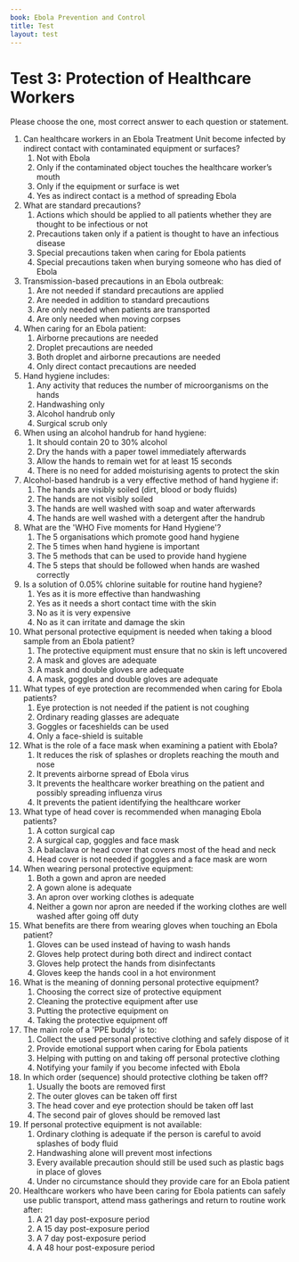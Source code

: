 ```yaml
---
book: Ebola Prevention and Control
title: Test
layout: test
---
```


# Test 3: Protection of Healthcare Workers

Please choose the one, most correct answer to each question or statement.

1.	Can healthcare workers in an Ebola Treatment Unit become infected by indirect contact with contaminated equipment or surfaces?
	1.	Not with Ebola
	1.	Only if the contaminated object touches the healthcare worker’s mouth
	1.	Only if the equipment or surface is wet
	1.	Yes as indirect contact is a method of spreading Ebola
2.	What are standard precautions?
	1.	Actions which should be applied to all patients whether they are thought to be infectious or not
	1.	Precautions taken only if a patient is thought to have an infectious disease
	1.	Special precautions taken when caring for Ebola patients
	1.	Special precautions taken when burying someone who has died of Ebola
3.	Transmission-based precautions in an Ebola outbreak:
	1.	Are not needed if standard precautions are applied
	1.	Are needed in addition to standard precautions
	1.	Are only needed when patients are transported
	1.	Are only needed when moving corpses
4.	When caring for an Ebola patient:
	1.	Airborne precautions are needed
	1.	Droplet precautions are needed
	1.	Both droplet and airborne precautions are needed
	1.	Only direct contact precautions are needed
5.	Hand hygiene includes:
	1.	Any activity that reduces the number of microorganisms on the hands
	1.	Handwashing only
	1.	Alcohol handrub only
	1.	Surgical scrub only
6.	When using an alcohol handrub for hand hygiene:
	1.	It should contain 20 to 30% alcohol
	1.	Dry the hands with a paper towel immediately afterwards
	1.	Allow the hands to remain wet for at least 15 seconds
	1.	There is no need for added moisturising agents to protect the skin
7.	Alcohol-based handrub is a very effective method of hand hygiene if:
	1.	The hands are visibly soiled (dirt, blood or body fluids)
	1.	The hands are not visibly soiled
	1.	The hands are well washed with soap and water afterwards
	1.	The hands are well washed with a detergent after the handrub
8.	What are the 'WHO Five moments for Hand Hygiene'?
	1.	The 5 organisations which promote good hand hygiene
	1.	The 5 times when hand hygiene is important
	1.	The 5 methods that can be used to provide hand hygiene
	1.	The 5 steps that should be followed when hands are washed correctly
9.	Is a solution of 0.05% chlorine suitable for routine hand hygiene?
	1.	Yes as it is more effective than handwashing
	1.	Yes as it needs a short contact time with the skin
	1.	No as it is very expensive
	1.	No as it can irritate and damage the skin
10.	What personal protective equipment is needed when taking a blood sample from an Ebola patient?
	1.	The protective equipment must ensure that no skin is left uncovered
	1.	A mask and gloves are adequate
	1.	A mask and double gloves are adequate
	1.	A mask, goggles and double gloves are adequate
11.	What types of eye protection are recommended when caring for Ebola patients?
	1.	Eye protection is not needed if the patient is not coughing
	1.	Ordinary reading glasses are adequate
	1.	Goggles or faceshields can be used
	1.	Only a face-shield is suitable
12.	What is the role of a face mask when examining a patient with Ebola?
	1.	It reduces the risk of splashes or droplets reaching the mouth and nose
	1.	It prevents airborne spread of Ebola virus
	1.	It prevents the healthcare worker breathing on the patient and possibly spreading influenza virus
	1.	It prevents the patient identifying the healthcare worker
13.	What type of head cover is recommended when managing Ebola patients?
	1.	A cotton surgical cap
	1.	A surgical cap, goggles and face mask
	1.	A balaclava or head cover that covers most of the head and neck
	1.	Head cover is not needed if goggles and a face mask are worn
14.	When wearing personal protective equipment:
	1.	Both a gown and apron are needed
	1.	A gown alone is adequate
	1.	An apron over working clothes is adequate
	1.	Neither a gown nor apron are needed if the working clothes are well washed after going off duty
15.	What benefits are there from wearing gloves when touching an Ebola patient?
	1.	Gloves can be used instead of having to wash hands
	1.	Gloves help protect during both direct and indirect contact
	1.	Gloves help protect the hands from disinfectants
	1.	Gloves keep the hands cool in a hot environment
16.	What is the meaning of donning personal protective equipment?
	1.	Choosing the correct size of protective equipment
	1.	Cleaning the protective equipment after use
	1.	Putting the protective equipment on
	1.	Taking the protective equipment off
17.	The main role of a 'PPE buddy' is to:
	1.	Collect the used personal protective clothing and safely dispose of it 
	1.	Provide emotional support when caring for Ebola patients
	1.	Helping with putting on and taking off personal protective clothing
	1.	Notifying your family if you become infected with Ebola
18.	In which order (sequence) should protective clothing be taken off?
	1.	Usually the boots are removed first
	1.	The outer gloves can be taken off first
	1.	The head cover and eye protection should be taken off last
	1.	The second pair of gloves should be removed last
19.	If personal protective equipment is not available:
	1.	Ordinary clothing is adequate if the person is careful to avoid splashes of body fluid
	1.	Handwashing alone will prevent most infections
	1.	Every available precaution should still be used such as plastic bags in place of gloves
	1.	Under no circumstance should they provide care for an Ebola patient
20.	Healthcare workers who have been caring for Ebola patients can safely use public transport, attend mass gatherings and return to routine work after:
	1.	A 21 day post-exposure period
	1.	A 15 day post-exposure period
	1.	A 7 day post-exposure period
	1.	A 48 hour post-exposure period
	